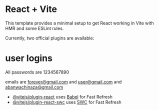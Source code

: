 # React + Vite

This template provides a minimal setup to get React working in Vite with HMR and some ESLint rules.

Currently, two official plugins are available:

# user logins

All passwords are 1234567890

emails are forever@gmail.com and user@gmail.com and abanwachinaza@gmail.com

- [@vitejs/plugin-react](https://github.com/vitejs/vite-plugin-react/blob/main/packages/plugin-react/README.md) uses [Babel](https://babeljs.io/) for Fast Refresh
- [@vitejs/plugin-react-swc](https://github.com/vitejs/vite-plugin-react-swc) uses [SWC](https://swc.rs/) for Fast Refresh
